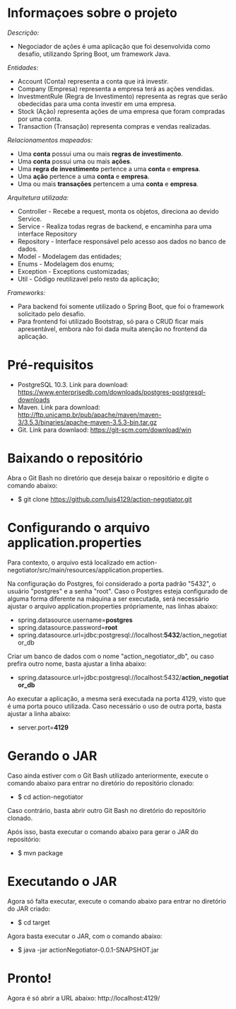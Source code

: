 # Informaçoes sobre o projeto

*Descrição:*

- Negociador de ações é uma aplicação que foi desenvolvida como desafio, utilizando Spring Boot, um framework Java.

*Entidades:*

- Account (Conta) representa a conta que irá investir.
- Company (Empresa) representa a empresa terá as ações vendidas.
- InvestmentRule (Regra de Investimento) representa as regras que serão obedecidas para uma conta investir em uma empresa.
- Stock (Ação) representa ações de uma empresa que foram compradas por uma conta.
- Transaction (Transação) representa compras e vendas realizadas.

*Relacionamentos mapeados:*

- Uma **conta** possui uma ou mais **regras de investimento**.
- Uma **conta** possui uma ou mais **ações**.
- Uma **regra de investimento** pertence a uma **conta** e **empresa**.
- Uma **ação** pertence a uma **conta** e **empresa**.
- Uma ou mais **transações** pertencem a uma **conta** e **empresa**.

*Arquitetura utilizada:*

- Controller - Recebe a request, monta os objetos, direciona ao devido Service.
- Service - Realiza todas regras de backend, e encaminha para uma interface Repository
- Repository - Interface responsável pelo acesso aos dados no banco de dados.
- Model - Modelagem das entidades;
- Enums - Modelagem dos enums;
- Exception - Exceptions customizadas;
- Util - Código reutilizavel pelo resto da aplicação;

*Frameworks:*

- Para backend foi somente utilizado o Spring Boot, que foi o framework solicitado pelo desafio.
- Para frontend foi utilizado Bootstrap, só para o CRUD ficar mais apresentável, embora não foi dada muita atenção no frontend da aplicação.

# Pré-requisitos

- PostgreSQL 10.3. Link para download: https://www.enterprisedb.com/downloads/postgres-postgresql-downloads
- Maven. Link para download: http://ftp.unicamp.br/pub/apache/maven/maven-3/3.5.3/binaries/apache-maven-3.5.3-bin.tar.gz
- Git. Link para downlaod: https://git-scm.com/download/win

# Baixando o repositório

Abra o Git Bash no diretório que deseja baixar o repositório e digite o comando abaixo:
- $ git clone https://github.com/luis4129/action-negotiator.git

# Configurando o arquivo application.properties

Para contexto, o arquivo está localizado em action-negotiator/src/main/resources/application.properties.

Na configuração do Postgres, foi considerado a porta padrão "5432", o usuário "postgres" e a senha "root". Caso o Postgres esteja configurado de alguma forma diferente na máquina a ser executada, será necessário ajustar o arquivo application.properties própriamente, nas linhas abaixo:

- spring.datasource.username=**postgres**
- spring.datasource.password=**root**
- spring.datasource.url=jdbc:postgresql://localhost:**5432**/action_negotiator_db

Criar um banco de dados com o nome "action_negotiator_db", ou caso prefira outro nome, basta ajustar a linha abaixo:
- spring.datasource.url=jdbc:postgresql://localhost:5432/**action_negotiator_db**

Ao executar a aplicação, a mesma será executada na porta 4129, visto que é uma porta pouco utilizada. Caso necessário o uso de outra porta, basta ajustar a linha abaixo:
- server.port=**4129**

# Gerando o JAR

Caso ainda estiver com o Git Bash utilizado anteriormente, execute o comando abaixo para entrar no diretório do repositório clonado:
- $ cd action-negotiator

Caso contrário, basta abrir outro Git Bash no diretório do repositório clonado.

Após isso, basta executar o comando abaixo para gerar o JAR do repositório:
- $ mvn package

# Executando o JAR

Agora só falta executar, execute o comando abaixo para entrar no diretório do JAR criado:
- $ cd target

Agora basta executar o JAR, com o comando abaixo:
- $ java -jar actionNegotiator-0.0.1-SNAPSHOT.jar

# Pronto!
Agora é só abrir a URL abaixo:
http://localhost:4129/




